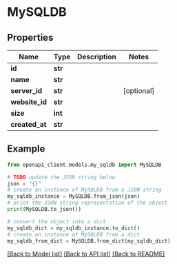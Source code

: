 # MySQLDB


## Properties

Name | Type | Description | Notes
------------ | ------------- | ------------- | -------------
**id** | **str** |  | 
**name** | **str** |  | 
**server_id** | **str** |  | [optional] 
**website_id** | **str** |  | 
**size** | **int** |  | 
**created_at** | **str** |  | 

## Example

```python
from openapi_client.models.my_sqldb import MySQLDB

# TODO update the JSON string below
json = "{}"
# create an instance of MySQLDB from a JSON string
my_sqldb_instance = MySQLDB.from_json(json)
# print the JSON string representation of the object
print(MySQLDB.to_json())

# convert the object into a dict
my_sqldb_dict = my_sqldb_instance.to_dict()
# create an instance of MySQLDB from a dict
my_sqldb_from_dict = MySQLDB.from_dict(my_sqldb_dict)
```
[[Back to Model list]](../README.md#documentation-for-models) [[Back to API list]](../README.md#documentation-for-api-endpoints) [[Back to README]](../README.md)


